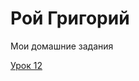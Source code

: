 # Рой Григорий
Мои домашние задания

[Урок 12](webdevgrisha.github.io/lesson_12/ "Моя готовая домашка")
